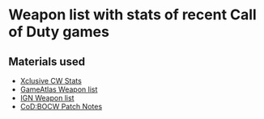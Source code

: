 # Weapon list with stats of recent Call of Duty games

## Materials used
- [Xclusive CW Stats](https://docs.google.com/spreadsheets/d/1YUU44esm-F1fTc8E265qZzg8RZmvnXTB7vcPIpHwwg0/htmlview?usp=sharing&pru=AAABdhYyg0I*0EKO2__kCHhjz9XFrZCKeg#)
- [GameAtlas Weapon list](https://www.gamesatlas.com/cod-black-ops-cold-war/weapons/)
- [IGN Weapon list](https://www.ign.com/wikis/call-of-duty-black-ops-cold-war/Weapons_List)
- [CoD:BOCW Patch Notes](https://www.treyarch.com/game-intel)
